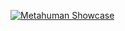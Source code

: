 [![Metahuman Showcase](https://img.youtube.com/vi/3RlpVrYt_qE/maxresdefault.jpg)](https://www.youtube.com/watch?v=3RlpVrYt_qE)
